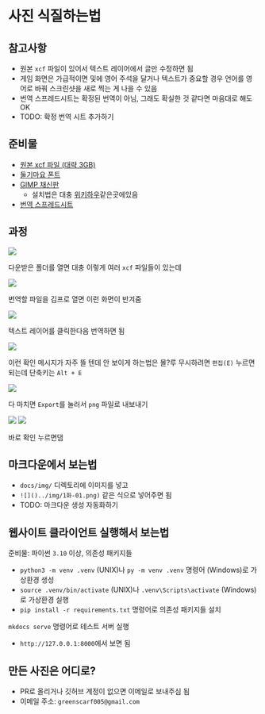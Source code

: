 # 사진 식질하는법

## 참고사항

- 원본 `xcf` 파일이 있어서 텍스트 레이어에서 글만 수정하면 됨
- 게임 화면은 가급적이면 및에 영어 주석을 달거나 텍스트가 중요할 경우 언어를 영어로 바꿔 스크린샷을 새로 찍는 게 나을 수 있음
- 번역 스프레드시트는 확정된 번역이 아님, 그래도 확실한 것 같다면 마음대로 해도 OK
- TODO: 확정 번역 시트 추가하기

## 준비물

- [원본 xcf 파일 (대략 3GB)](index.md#원본-xcf-파일)
- [둘기마요 폰트](https://m.blog.naver.com/oters/221300837221)
- [GIMP 채신판](https://www.gimp.org)
  - 설치법은 대충 [위키하우](https://ko.wikihow.com/김프-설치하는-법)같은곳에있음
- [번역 스프레드시트](index.md#번역-스프레드시트)

## 과정

![](img/howedit/00.png)

다운받은 폴더를 열면 대충 이렇게 여러 `xcf` 파일들이 있는데

![](img/howedit/01.png)

번역할 파일을 김프로 열면 이런 화면이 반겨줌

![](img/howedit/02.png)

텍스트 레이어를 클릭한다음 번역하면 됨

![](img/howedit/03.png)

이런 확인 메시지가 자주 뜰 텐데 안 보이게 하는법은 몰?루
무시하려면 `편집(E)` 누르면 되는데 단축키는 `Alt + E`

![](img/howedit/04.png)

다 마치면 `Export`를 눌러서 `png` 파일로 내보내기

![](img/howedit/05.png)
![](img/howedit/06.png)

바로 확인 누르면댐

## 마크다운에서 보는법
- `docs/img/` 디렉토리에 이미지를 넣고
- `![]()../img/1화-01.png)` 같은 식으로 넣어주면 됨
- TODO: 마크다운 생성 자동화하기

## 웹사이트 클라이언트 실행해서 보는법

준비물: 파이썬 `3.10` 이상, 의존성 패키지들

- `python3 -m venv .venv` (UNIX)나 `py -m venv .venv` 명령어 (Windows)로 가상환경 생성
- `source .venv/bin/activate` (UNIX)나 `.venv\Scripts\activate` (Windows)로 가상환경 실행
- `pip install -r requirements.txt` 명령어로 의존성 패키지들 설치


`mkdocs serve` 명령어로 테스트 서버 실행

- `http://127.0.0.1:8000`에서 보면 됨

## 만든 사진은 어디로?

- PR로 올리거나 깃허브 계정이 없으면 이메일로 보내주심 됨
- 이메일 주소: `greenscarf005@gmail.com`

